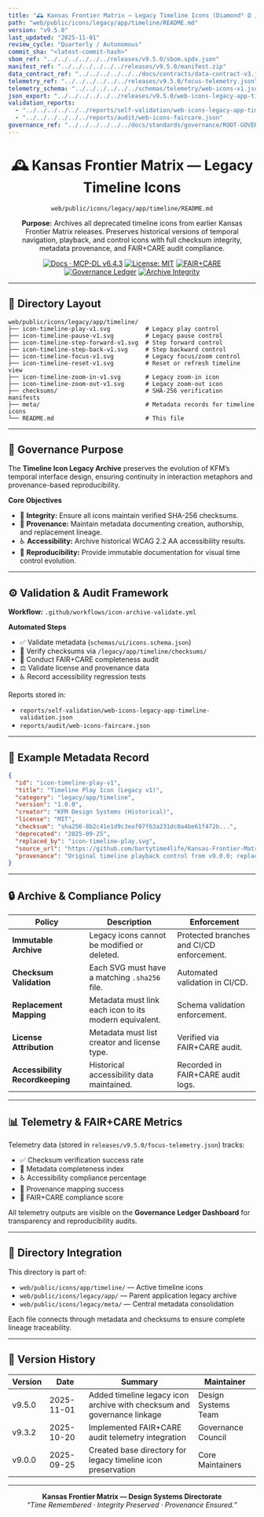 ```yaml
---
title: "🕰️ Kansas Frontier Matrix — Legacy Timeline Icons (Diamond⁹ Ω / Crown∞Ω Ultimate Certified)"
path: "web/public/icons/legacy/app/timeline/README.md"
version: "v9.5.0"
last_updated: "2025-11-01"
review_cycle: "Quarterly / Autonomous"
commit_sha: "<latest-commit-hash>"
sbom_ref: "../../../../../../releases/v9.5.0/sbom.spdx.json"
manifest_ref: "../../../../../../releases/v9.5.0/manifest.zip"
data_contract_ref: "../../../../../../docs/contracts/data-contract-v3.json"
telemetry_ref: "../../../../../../releases/v9.5.0/focus-telemetry.json"
telemetry_schema: "../../../../../../schemas/telemetry/web-icons-v1.json"
json_export: "../../../../../../releases/v9.5.0/web-icons-legacy-app-timeline.meta.json"
validation_reports:
  - "../../../../../../reports/self-validation/web-icons-legacy-app-timeline-validation.json"
  - "../../../../../../reports/audit/web-icons-faircare.json"
governance_ref: "../../../../../../docs/standards/governance/ROOT-GOVERNANCE.md"
---
```


<div align="center">

# 🕰️ Kansas Frontier Matrix — **Legacy Timeline Icons**
`web/public/icons/legacy/app/timeline/README.md`

**Purpose:** Archives all deprecated timeline icons from earlier Kansas Frontier Matrix releases. Preserves historical versions of temporal navigation, playback, and control icons with full checksum integrity, metadata provenance, and FAIR+CARE audit compliance.

[![Docs · MCP-DL v6.4.3](https://img.shields.io/badge/Docs-MCP--DL%20v6.4.3-blue)](../../../../../../docs/standards/markdown_rules.md)
[![License: MIT](https://img.shields.io/badge/License-MIT-green)](../../../../../../LICENSE)
[![FAIR+CARE](https://img.shields.io/badge/FAIR%2BCARE-Compliant-orange)](../../../../../../docs/standards/governance/ROOT-GOVERNANCE.md)
[![Governance Ledger](https://img.shields.io/badge/Governance-Ledger-Active-purple)](../../../../../../docs/standards/governance/LEDGER.md)
[![Archive Integrity](https://img.shields.io/badge/Archive-Immutable-critical)](../../../../../../reports/audit/web-icons-faircare.json)

</div>

---

## 📁 Directory Layout

```
web/public/icons/legacy/app/timeline/
├── icon-timeline-play-v1.svg          # Legacy play control
├── icon-timeline-pause-v1.svg         # Legacy pause control
├── icon-timeline-step-forward-v1.svg  # Step forward control
├── icon-timeline-step-back-v1.svg     # Step backward control
├── icon-timeline-focus-v1.svg         # Legacy focus/zoom control
├── icon-timeline-reset-v1.svg         # Reset or refresh timeline view
├── icon-timeline-zoom-in-v1.svg       # Legacy zoom-in icon
├── icon-timeline-zoom-out-v1.svg      # Legacy zoom-out icon
├── checksums/                         # SHA-256 verification manifests
├── meta/                              # Metadata records for timeline icons
└── README.md                          # This file
```

---

## 🧩 Governance Purpose

The **Timeline Icon Legacy Archive** preserves the evolution of KFM’s temporal interface design, ensuring continuity in interaction metaphors and provenance-based reproducibility.

**Core Objectives**
- 🔐 **Integrity:** Ensure all icons maintain verified SHA-256 checksums.  
- 🧾 **Provenance:** Maintain metadata documenting creation, authorship, and replacement lineage.  
- ♿ **Accessibility:** Archive historical WCAG 2.2 AA accessibility results.  
- 🧭 **Reproducibility:** Provide immutable documentation for visual time control evolution.  

---

## ⚙️ Validation & Audit Framework

**Workflow:** `.github/workflows/icon-archive-validate.yml`

**Automated Steps**
- ✅ Validate metadata (`schemas/ui/icons.schema.json`)  
- 🔐 Verify checksums via `/legacy/app/timeline/checksums/`  
- 🧾 Conduct FAIR+CARE completeness audit  
- ⚖️ Validate license and provenance data  
- ♿ Record accessibility regression tests  

Reports stored in:
- `reports/self-validation/web-icons-legacy-app-timeline-validation.json`  
- `reports/audit/web-icons-faircare.json`

---

## 🧾 Example Metadata Record

```json
{
  "id": "icon-timeline-play-v1",
  "title": "Timeline Play Icon (Legacy v1)",
  "category": "legacy/app/timeline",
  "version": "1.0.0",
  "creator": "KFM Design Systems (Historical)",
  "license": "MIT",
  "checksum": "sha256-8b2c41e1d9c3eaf07f63a231dc0a4be61f472b...",
  "deprecated": "2025-09-25",
  "replaced_by": "icon-timeline-play.svg",
  "source_url": "https://github.com/bartytime4life/Kansas-Frontier-Matrix",
  "provenance": "Original timeline playback control from v9.0.0; replaced in v9.3.2 with updated color tokens and keyboard accessibility support."
}
```

---

## 🔒 Archive & Compliance Policy

| Policy | Description | Enforcement |
|--------|-------------|--------------|
| **Immutable Archive** | Legacy icons cannot be modified or deleted. | Protected branches and CI/CD enforcement. |
| **Checksum Validation** | Each SVG must have a matching `.sha256` file. | Automated validation in CI/CD. |
| **Replacement Mapping** | Metadata must link each icon to its modern equivalent. | Schema validation enforcement. |
| **License Attribution** | Metadata must list creator and license type. | Verified via FAIR+CARE audit. |
| **Accessibility Recordkeeping** | Historical accessibility data maintained. | Recorded in FAIR+CARE audit logs. |

---

## 📊 Telemetry & FAIR+CARE Metrics

Telemetry data (stored in `releases/v9.5.0/focus-telemetry.json`) tracks:
- ✅ Checksum verification success rate  
- 🧾 Metadata completeness index  
- ♿ Accessibility compliance percentage  
- 🧭 Provenance mapping success  
- 💠 FAIR+CARE compliance score  

All telemetry outputs are visible on the **Governance Ledger Dashboard** for transparency and reproducibility audits.

---

## 🧱 Directory Integration

This directory is part of:
- `web/public/icons/app/timeline/` — Active timeline icons  
- `web/public/icons/legacy/app/` — Parent application legacy archive  
- `web/public/icons/legacy/meta/` — Central metadata consolidation  

Each file connects through metadata and checksums to ensure complete lineage traceability.

---

## 🧾 Version History

| Version | Date | Summary | Maintainer |
|----------|------|----------|-------------|
| v9.5.0 | 2025-11-01 | Added timeline legacy icon archive with checksum and governance linkage | Design Systems Team |
| v9.3.2 | 2025-10-20 | Implemented FAIR+CARE audit telemetry integration | Governance Council |
| v9.0.0 | 2025-09-25 | Created base directory for legacy timeline icon preservation | Core Maintainers |

---

<div align="center">

**Kansas Frontier Matrix — Design Systems Directorate**  
*“Time Remembered · Integrity Preserved · Provenance Ensured.”*

</div>

